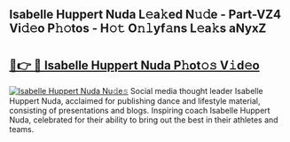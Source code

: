 ## Isabelle Huppert Nuda L𝚎a𝚔ed N𝚞𝚍e - Part-VZ4 Vi𝚍𝚎o P𝚑𝚘tos - H𝚘𝚝 O𝚗𝚕yf𝚊ns L𝚎a𝚔s aNyxZ

# <h2><a href="http://kfe9x2.oniu.top/?m=Isabelle+Huppert+Nuda">🔗👉 🔴 Isabelle Huppert Nuda P𝚑ot𝚘𝚜 V𝚒d𝚎o</a></h2>

[![Isabelle Huppert Nuda Nu𝚍e𝚜](https://i.imgur.com/0qMVB7G.gif)](http://kfe9x2.oniu.top/?m=Isabelle+Huppert+Nuda)
Social media thought leader Isabelle Huppert Nuda, acclaimed for publishing dance and lifestyle material, consisting of presentations and blogs. Inspiring coach Isabelle Huppert Nuda, celebrated for their ability to bring out the best in their athletes and teams.  
